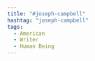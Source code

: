 ```yaml
---
title: "#joseph-campbell"
hashtag: "joseph-campbell"
tags:
  - American
  - Writer
  - Human Being
---
```

